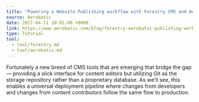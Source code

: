 ```yaml
---
title: "Powering a Website Publishing workflow with Forestry CMS and Aerobatic"
source: Aerobatic
date: 2017-04-11 20:01:00 +0000
link: https://www.aerobatic.com/blog/forestry-aerobatic-publishing-workflow/
type: Tutorial
tool:
  - tool/forestry.md
  - tool/aerobatic.md
---
```

Fortunately a new breed of CMS tools that are emerging that bridge the gap — providing a slick interface for content editors but utilizing Git as the storage repository rather than a proprietary database. As we’ll see, this enables a universal deployment pipeline where changes from developers and changes from content contributors follow the same flow to production.
